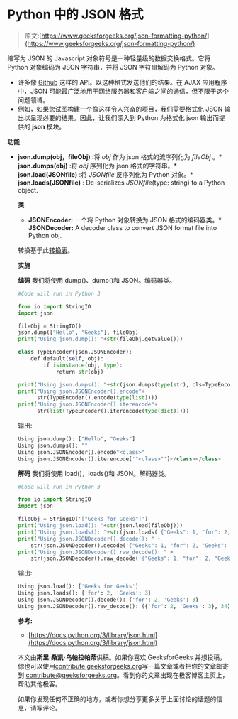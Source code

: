 # Python 中的 JSON 格式

> 原文:[https://www.geeksforgeeks.org/json-formatting-python/](https://www.geeksforgeeks.org/json-formatting-python/)

缩写为 JSON 的 Javascript 对象符号是一种轻量级的数据交换格式。它将 Python 对象编码为 JSON 字符串，并将 JSON 字符串解码为 Python 对象。

*   许多像 [Github](https://developer.github.com/v3/#schema) 这样的 API。以这种格式发送他们的结果。在 AJAX 应用程序中，JSON 可能最广泛地用于网络服务器和客户端之间的通信，但不限于这个问题领域。
*   例如，如果您试图构建一个像[这样令人兴奋的项目](https://www.geeksforgeeks.org/building-a-terminal-based-online-dictionary-with-python-and-bash/)，我们需要格式化 JSON 输出以呈现必要的结果。因此，让我们深入到 Python 为格式化 json 输出而提供的 **json** 模块。

**功能**

*   **json.dump(obj，fileObj)** :将 *obj* 作为 json 格式的流序列化为 *fileObj* 。*   **json.dumps(obj)** :将 *obj* 序列化为 json 格式的字符串。*   **json.load(JSONfile)** :将 *JSONfile* 反序列化为 Python 对象。*   **json.loads(JSONfile)** : De-serializes *JSONfile*(type: string) to a Python object.

    **类**

    *   **JSONEncoder:** 一个将 Python 对象转换为 JSON 格式的编码器类。*   **JSONDecoder:** A decoder class to convert JSON format file into Python obj.

    转换基于此[转换表](https://docs.python.org/3/library/json.html#json-to-py-table)。

     **实施**

    **编码**
    我们将使用 dump()、dump()和 JSON。编码器类。

    ```py
    #Code will run in Python 3

    from io import StringIO
    import json

    fileObj = StringIO()
    json.dump(["Hello", "Geeks"], fileObj)
    print("Using json.dump(): "+str(fileObj.getvalue()))

    class TypeEncoder(json.JSONEncoder):
        def default(self, obj):
            if isinstance(obj, type):
                return str(obj)

    print("Using json.dumps(): "+str(json.dumps(type(str), cls=TypeEncoder)))
    print("Using json.JSONEncoder().encode"+
          str(TypeEncoder().encode(type(list))))
    print("Using json.JSONEncoder().iterencode"+
          str(list(TypeEncoder().iterencode(type(dict)))))
    ```

    输出:

    ```py
    Using json.dump(): ["Hello", "Geeks"]
    Using json.dumps(): ""
    Using json.JSONEncoder().encode"<class>"
    Using json.JSONEncoder().iterencode['"<class>"']</class></class> 
    ```

    **解码**
    我们将使用 load()，loads()和 JSON。解码器类。

    ```py
    #Code will run in Python 3

    from io import StringIO
    import json

    fileObj = StringIO('["Geeks for Geeks"]')
    print("Using json.load(): "+str(json.load(fileObj)))
    print("Using json.loads(): "+str(json.loads('{"Geeks": 1, "for": 2, "Geeks": 3}')))
    print("Using json.JSONDecoder().decode(): " +
        str(json.JSONDecoder().decode('{"Geeks": 1, "for": 2, "Geeks": 3}')))
    print("Using json.JSONDecoder().raw_decode(): " +
        str(json.JSONDecoder().raw_decode('{"Geeks": 1, "for": 2, "Geeks": 3}')))
    ```

    输出:

    ```py
    Using json.load(): ['Geeks for Geeks']
    Using json.loads(): {'for': 2, 'Geeks': 3}
    Using json.JSONDecoder().decode(): {'for': 2, 'Geeks': 3}
    Using json.JSONDecoder().raw_decode(): ({'for': 2, 'Geeks': 3}, 34)

    ```

    **参考:**

    *   [https://docs.python.org/3/library/json.html](https://docs.python.org/3/library/json.html)

    本文由**斯里·桑凯·乌帕拉帕蒂**供稿。如果你喜欢 GeeksforGeeks 并想投稿，你也可以使用[contribute.geeksforgeeks.org](http://www.contribute.geeksforgeeks.org)写一篇文章或者把你的文章邮寄到 contribute@geeksforgeeks.org。看到你的文章出现在极客博客主页上，帮助其他极客。

    如果你发现任何不正确的地方，或者你想分享更多关于上面讨论的话题的信息，请写评论。